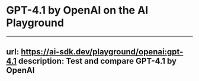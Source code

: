 # GPT-4.1 by OpenAI on the AI Playground


---
url: https://ai-sdk.dev/playground/openai:gpt-4.1
description: Test and compare GPT-4.1 by OpenAI
---
